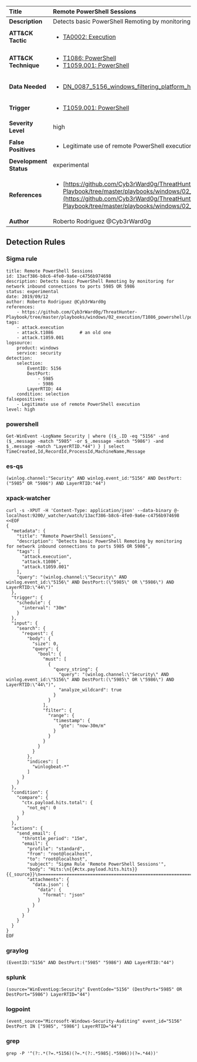 | Title                    | Remote PowerShell Sessions       |
|:-------------------------|:------------------|
| **Description**          | Detects basic PowerShell Remoting by monitoring for network inbound connections to ports 5985 OR 5986 |
| **ATT&amp;CK Tactic**    |  <ul><li>[TA0002: Execution](https://attack.mitre.org/tactics/TA0002)</li></ul>  |
| **ATT&amp;CK Technique** | <ul><li>[T1086: PowerShell](https://attack.mitre.org/techniques/T1086)</li><li>[T1059.001: PowerShell](https://attack.mitre.org/techniques/T1059/001)</li></ul>  |
| **Data Needed**          | <ul><li>[DN_0087_5156_windows_filtering_platform_has_permitted_connection](../Data_Needed/DN_0087_5156_windows_filtering_platform_has_permitted_connection.md)</li></ul>  |
| **Trigger**              | <ul><li>[T1059.001: PowerShell](../Triggers/T1059.001.md)</li></ul>  |
| **Severity Level**       | high |
| **False Positives**      | <ul><li>Legitimate use of remote PowerShell execution</li></ul>  |
| **Development Status**   | experimental |
| **References**           | <ul><li>[https://github.com/Cyb3rWard0g/ThreatHunter-Playbook/tree/master/playbooks/windows/02_execution/T1086_powershell/powershell_remote_session.md](https://github.com/Cyb3rWard0g/ThreatHunter-Playbook/tree/master/playbooks/windows/02_execution/T1086_powershell/powershell_remote_session.md)</li></ul>  |
| **Author**               | Roberto Rodriguez @Cyb3rWard0g |


## Detection Rules

### Sigma rule

```
title: Remote PowerShell Sessions
id: 13acf386-b8c6-4fe0-9a6e-c4756b974698
description: Detects basic PowerShell Remoting by monitoring for network inbound connections to ports 5985 OR 5986
status: experimental
date: 2019/09/12
author: Roberto Rodriguez @Cyb3rWard0g
references:
    - https://github.com/Cyb3rWard0g/ThreatHunter-Playbook/tree/master/playbooks/windows/02_execution/T1086_powershell/powershell_remote_session.md
tags:
    - attack.execution
    - attack.t1086          # an old one
    - attack.t1059.001
logsource:
    product: windows
    service: security
detection:
    selection:
        EventID: 5156
        DestPort:
            - 5985
            - 5986
        LayerRTID: 44
    condition: selection
falsepositives:
    - Legitimate use of remote PowerShell execution
level: high

```





### powershell
    
```
Get-WinEvent -LogName Security | where {($_.ID -eq "5156" -and ($_.message -match "5985" -or $_.message -match "5986") -and $_.message -match "LayerRTID.*44") } | select TimeCreated,Id,RecordId,ProcessId,MachineName,Message
```


### es-qs
    
```
(winlog.channel:"Security" AND winlog.event_id:"5156" AND DestPort:("5985" OR "5986") AND LayerRTID:"44")
```


### xpack-watcher
    
```
curl -s -XPUT -H 'Content-Type: application/json' --data-binary @- localhost:9200/_watcher/watch/13acf386-b8c6-4fe0-9a6e-c4756b974698 <<EOF
{
  "metadata": {
    "title": "Remote PowerShell Sessions",
    "description": "Detects basic PowerShell Remoting by monitoring for network inbound connections to ports 5985 OR 5986",
    "tags": [
      "attack.execution",
      "attack.t1086",
      "attack.t1059.001"
    ],
    "query": "(winlog.channel:\"Security\" AND winlog.event_id:\"5156\" AND DestPort:(\"5985\" OR \"5986\") AND LayerRTID:\"44\")"
  },
  "trigger": {
    "schedule": {
      "interval": "30m"
    }
  },
  "input": {
    "search": {
      "request": {
        "body": {
          "size": 0,
          "query": {
            "bool": {
              "must": [
                {
                  "query_string": {
                    "query": "(winlog.channel:\"Security\" AND winlog.event_id:\"5156\" AND DestPort:(\"5985\" OR \"5986\") AND LayerRTID:\"44\")",
                    "analyze_wildcard": true
                  }
                }
              ],
              "filter": {
                "range": {
                  "timestamp": {
                    "gte": "now-30m/m"
                  }
                }
              }
            }
          }
        },
        "indices": [
          "winlogbeat-*"
        ]
      }
    }
  },
  "condition": {
    "compare": {
      "ctx.payload.hits.total": {
        "not_eq": 0
      }
    }
  },
  "actions": {
    "send_email": {
      "throttle_period": "15m",
      "email": {
        "profile": "standard",
        "from": "root@localhost",
        "to": "root@localhost",
        "subject": "Sigma Rule 'Remote PowerShell Sessions'",
        "body": "Hits:\n{{#ctx.payload.hits.hits}}{{_source}}\n================================================================================\n{{/ctx.payload.hits.hits}}",
        "attachments": {
          "data.json": {
            "data": {
              "format": "json"
            }
          }
        }
      }
    }
  }
}
EOF

```


### graylog
    
```
(EventID:"5156" AND DestPort:("5985" "5986") AND LayerRTID:"44")
```


### splunk
    
```
(source="WinEventLog:Security" EventCode="5156" (DestPort="5985" OR DestPort="5986") LayerRTID="44")
```


### logpoint
    
```
(event_source="Microsoft-Windows-Security-Auditing" event_id="5156" DestPort IN ["5985", "5986"] LayerRTID="44")
```


### grep
    
```
grep -P '^(?:.*(?=.*5156)(?=.*(?:.*5985|.*5986))(?=.*44))'
```



